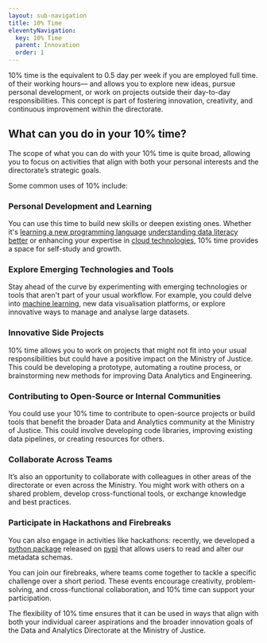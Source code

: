 ```yaml
---
layout: sub-navigation
title: 10% Time
eleventyNavigation:
  key: 10% Time
  parent: Innovation
  order: 1
---
```


10% time is the equivalent to 0.5 day per week if you are employed full time. of their working hours— and allows you to explore new ideas, pursue personal development, or work on projects outside their day-to-day responsibilities. This concept is part of fostering innovation, creativity, and continuous improvement within the directorate.

## What can you do in your 10% time?


The scope of what you can do with your 10% time is quite broad, allowing you to focus on activities that align with both your personal interests and the directorate’s strategic goals.

Some common uses of 10% include:

### Personal Development and Learning

You can use this time to build new skills or deepen existing ones. Whether it's [learning a new programming language](https://www.datacamp.com/courses-all?q=programming+languages&number=1&content_type=course&skill_level=Beginner) [understanding data literacy better](https://www.datacamp.com/blog/data-science-glossary) or enhancing your expertise in [cloud technologies](https://app.datacamp.com/learn/courses/aws-cloud-technology-and-services), 10% time provides a space for self-study and growth.

### Explore Emerging Technologies and Tools

Stay ahead of the curve by experimenting with emerging technologies or tools that aren't part of your usual workflow. For example, you could delve into [machine learning](https://www.datacamp.com/courses/understanding-machine-learning), new data visualisation platforms, or explore innovative ways to manage and analyse large datasets.


### Innovative Side Projects

10% time allows you to work on projects that might not fit into your usual responsibilities but could have a positive impact on the Ministry of Justice. This could be developing a prototype, automating a routine process, or brainstorming new methods for improving Data Analytics and Engineering.

### Contributing to Open-Source or Internal Communities

You could use your 10% time to contribute to open-source projects or build tools that benefit the broader Data and Analytics community at the Ministry of Justice. This could involve developing code libraries, improving existing data pipelines, or creating resources for others.


### Collaborate Across Teams

   It’s also an opportunity to collaborate with colleagues in other areas of the directorate or even across the Ministry. You might work with others on a shared problem, develop cross-functional tools, or exchange knowledge and best practices.


### Participate in Hackathons and Firebreaks

You can also engage in activities like hackathons: recently, we developed a [python package](https://github.com/moj-analytical-services/mojap-metadata) released on [pypi](https://pypi.org/project/mojap-metadata/) that allows users to read and alter our metadata schemas.

You can join our firebreaks, where teams come together to tackle a specific challenge over a short period. These events encourage creativity, problem-solving, and cross-functional collaboration, and 10% time can support your participation.

The flexibility of 10% time ensures that it can be used in ways that align with both your individual career aspirations and the broader innovation goals of the Data and Analytics Directorate at the Ministry of Justice.
